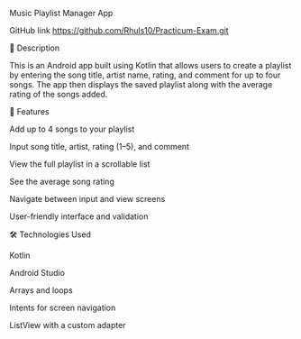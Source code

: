 Music Playlist Manager App 

GitHub link https://github.com/Rhuls10/Practicum-Exam.git 

🔹 Description 

This is an Android app built using Kotlin that allows users to create a playlist by entering the song title, artist name, rating, and comment for up to four songs. The app then displays the saved playlist along with the average rating of the songs added. 


🚀 Features 

Add up to 4 songs to your playlist 

Input song title, artist, rating (1–5), and comment 

View the full playlist in a scrollable list 

See the average song rating 

Navigate between input and view screens 

User-friendly interface and validation 

 


 

🛠 Technologies Used 

 

 

Kotlin 

Android Studio 

Arrays and loops 

Intents for screen navigation 

ListView with a custom adapter 

 

 



 

 
